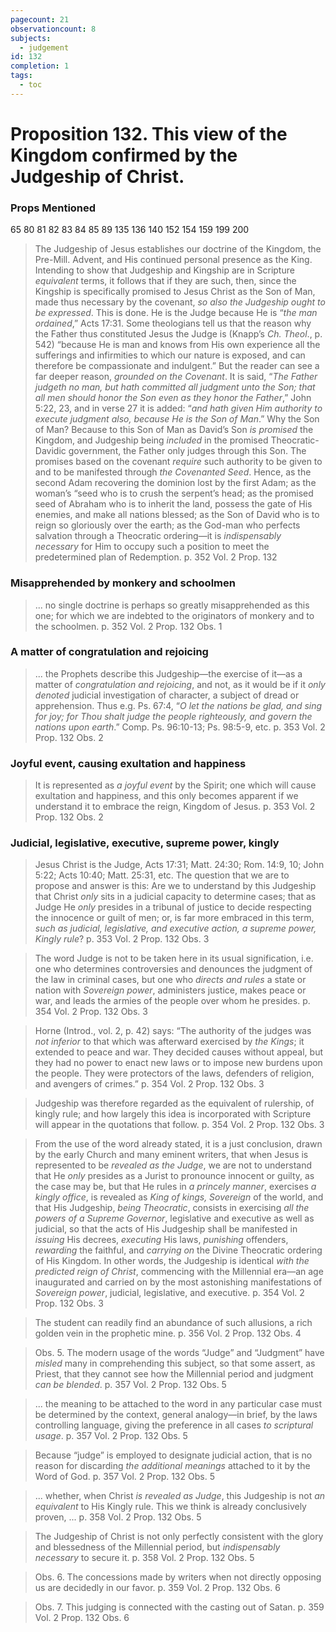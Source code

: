 ```yaml
---
pagecount: 21
observationcount: 8
subjects:
  - judgement
id: 132
completion: 1
tags:
  - toc
---
```

# Proposition 132. This view of the Kingdom confirmed by the Judgeship of Christ.

### Props Mentioned
65 80 81 82 83 84 85 89 135 136 140 152 154 159 199 200

>The Judgeship of Jesus establishes our doctrine of the Kingdom, the Pre-Mill. Advent, and His continued personal presence as the King. Intending to show that Judgeship and Kingship are in Scripture *equivalent* terms, it follows that if they are such, then, since the Kingship is specifically promised to Jesus Christ as the Son of Man, made thus necessary by the covenant, *so also the Judgeship ought to be expressed*. This is done. He is the Judge because He is “*the man ordained*,” Acts 17:31. Some theologians tell us that the reason why the Father thus constituted Jesus the Judge is (Knapp’s *Ch. Theol*., p. 542) “because He is man and knows from His own experience all the sufferings and infirmities to which our nature is exposed, and can therefore be compassionate and indulgent.” But the reader can see a far deeper reason, *grounded on the Covenant*. It is said, “*The Father judgeth no man, but hath committed all judgment unto the Son; that all men should honor the Son even as they honor the Father*,” John 5:22, 23, and in verse 27 it is added: “*and hath given Him authority to execute judgment also, because He is the Son of Man*.” Why the Son of Man? Because to this Son of Man as David’s Son *is promised* the Kingdom, and Judgeship being *included* in the promised Theocratic-Davidic government, the Father only judges through this Son. The promises based on the covenant *require* such authority to be given to and to be manifested through *the Covenanted Seed*. Hence, as the second Adam recovering the dominion lost by the first Adam; as the woman’s “seed who is to crush the serpent’s head; as the promised seed of Abraham who is to inherit the land, possess the gate of His enemies, and make all nations blessed; as the Son of David who is to reign so gloriously over the earth; as the God-man who perfects salvation through a Theocratic ordering—it is *indispensably necessary* for Him to occupy such a position to meet the predetermined plan of Redemption.
>p. 352 Vol. 2 Prop. 132

### Misapprehended by monkery and schoolmen
>... no single doctrine is perhaps so greatly misapprehended as this one; for which we are indebted to the originators of monkery and to the schoolmen.
>p. 352 Vol. 2 Prop. 132 Obs. 1
### A matter of congratulation and rejoicing
>... the Prophets describe this Judgeship—the exercise of it—as a matter of *congratulation and rejoicing*, and not, as it would be if it *only denoted* judicial investigation of character, a subject of dread or apprehension. Thus e.g. Ps. 67:4, “*O let the nations be glad, and sing for joy; for Thou shalt judge the people righteously, and govern the nations upon earth*.” Comp. Ps. 96:10-13; Ps. 98:5-9, etc. 
>p. 353 Vol. 2 Prop. 132 Obs. 2
### Joyful event, causing exultation and happiness
>It is represented as *a joyful event* by the Spirit; one which will cause exultation and happiness, and this only becomes apparent if we understand it to embrace the reign, Kingdom of Jesus.
>p. 353 Vol. 2 Prop. 132 Obs. 2
### Judicial, legislative, executive, supreme power, kingly
>Jesus Christ is the Judge, Acts 17:31; Matt. 24:30; Rom. 14:9, 10; John 5:22; Acts 10:40; Matt. 25:31, etc. The question that we are to propose and answer is this: Are we to understand by this Judgeship that Christ *only* sits in a judicial capacity to determine cases; that as Judge He *only* presides in a tribunal of justice to decide respecting the innocence or guilt of men; or, is far more embraced in this term, *such as judicial, legislative, and executive action, a supreme power, Kingly rule*?
>p. 353 Vol. 2 Prop. 132 Obs. 3

>The word Judge is not to be taken here in its usual signification, i.e. one who determines controversies and denounces the judgment of the law in criminal cases, but one who *directs and rules* a state or nation with *Sovereign power*, administers justice, makes peace or war, and leads the armies of the people over whom he presides.
>p. 354 Vol. 2 Prop. 132 Obs. 3

>Horne (Introd., vol. 2, p. 42) says: “The authority of the judges was *not inferior* to that which was afterward exercised by *the Kings*; it extended to peace and war. They decided causes without appeal, but they had no power to enact new laws or to impose new burdens upon the people. They were protectors of the laws, defenders of religion, and avengers of crimes.”
>p. 354 Vol. 2 Prop. 132 Obs. 3

>Judgeship was therefore regarded as the equivalent of rulership, of kingly rule; and how largely this idea is incorporated with Scripture will appear in the quotations that follow.
>p. 354 Vol. 2 Prop. 132 Obs. 3

>From the use of the word already stated, it is a just conclusion, drawn by the early Church and many eminent writers, that when Jesus is represented to be *revealed as the Judge*, we are not to understand that He *only* presides as a Jurist to pronounce innocent or guilty, as the case may be, but that He rules in *a princely manner*, exercises *a kingly office*, is revealed as *King of kings, Sovereign* of the world, and that His Judgeship, *being Theocratic*, consists in exercising *all the powers of a Supreme Governor*, legislative and executive as well as judicial, so that the acts of His Judgeship shall be manifested in *issuing* His decrees, *executing* His laws, *punishing* offenders, *rewarding* the faithful, and *carrying on* the Divine Theocratic ordering of His Kingdom. In other words, the Judgeship is identical *with the predicted reign of Christ*, commencing with the Millennial era—an age inaugurated and carried on by the most astonishing manifestations of *Sovereign power*, judicial, legislative, and executive.
>p. 354 Vol. 2 Prop. 132 Obs. 3

>The student can readily find an abundance of such allusions, a rich golden vein in the prophetic mine.
>p. 356 Vol. 2 Prop. 132 Obs. 4

>Obs. 5. The modern usage of the words “Judge” and “Judgment” have *misled* many in comprehending this subject, so that some assert, as Priest, that they cannot see how the Millennial period and judgment *can be blended*.
>p. 357 Vol. 2 Prop. 132 Obs. 5

>... the meaning to be attached to the word in any particular case must be determined by the context, general analogy—in brief, by the laws controlling language, giving the preference in all cases *to scriptural usage*.
>p. 357 Vol. 2 Prop. 132 Obs. 5

>Because “judge” is employed to designate judicial action, that is no reason for discarding *the additional meanings* attached to it by the Word of God.
>p. 357 Vol. 2 Prop. 132 Obs. 5

>... whether, when Christ *is revealed as Judge*, this Judgeship is not *an equivalent* to His Kingly rule. This we think is already conclusively proven, ...
>p. 358 Vol. 2 Prop. 132 Obs. 5

>The Judgeship of Christ is not only perfectly consistent with the glory and blessedness of the Millennial period, but *indispensably necessary* to secure it.
>p. 358 Vol. 2 Prop. 132 Obs. 5

>Obs. 6. The concessions made by writers when not directly opposing us are decidedly in our favor.
>p. 359 Vol. 2 Prop. 132 Obs. 6

>Obs. 7. This judging is connected with the casting out of Satan.
>p. 359 Vol. 2 Prop. 132 Obs. 6

